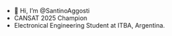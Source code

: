- 👋 Hi, I’m @SantinoAggosti
- CANSAT 2025 Champion 
- Electronical Engineering Student at ITBA, Argentina.

